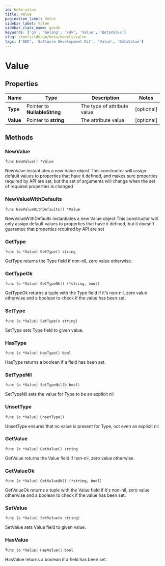 ```yaml
---
id: beta-value
title: Value
pagination_label: Value
sidebar_label: Value
sidebar_class_name: gosdk
keywords: ['go', 'Golang', 'sdk', 'Value', 'BetaValue'] 
slug: /tools/sdk/go/beta/models/value
tags: ['SDK', 'Software Development Kit', 'Value', 'BetaValue']
---
```


# Value

## Properties

Name | Type | Description | Notes
------------ | ------------- | ------------- | -------------
**Type** | Pointer to **NullableString** | The type of attribute value | [optional] 
**Value** | Pointer to **string** | The attribute value | [optional] 

## Methods

### NewValue

`func NewValue() *Value`

NewValue instantiates a new Value object
This constructor will assign default values to properties that have it defined,
and makes sure properties required by API are set, but the set of arguments
will change when the set of required properties is changed

### NewValueWithDefaults

`func NewValueWithDefaults() *Value`

NewValueWithDefaults instantiates a new Value object
This constructor will only assign default values to properties that have it defined,
but it doesn't guarantee that properties required by API are set

### GetType

`func (o *Value) GetType() string`

GetType returns the Type field if non-nil, zero value otherwise.

### GetTypeOk

`func (o *Value) GetTypeOk() (*string, bool)`

GetTypeOk returns a tuple with the Type field if it's non-nil, zero value otherwise
and a boolean to check if the value has been set.

### SetType

`func (o *Value) SetType(v string)`

SetType sets Type field to given value.

### HasType

`func (o *Value) HasType() bool`

HasType returns a boolean if a field has been set.

### SetTypeNil

`func (o *Value) SetTypeNil(b bool)`

 SetTypeNil sets the value for Type to be an explicit nil

### UnsetType
`func (o *Value) UnsetType()`

UnsetType ensures that no value is present for Type, not even an explicit nil
### GetValue

`func (o *Value) GetValue() string`

GetValue returns the Value field if non-nil, zero value otherwise.

### GetValueOk

`func (o *Value) GetValueOk() (*string, bool)`

GetValueOk returns a tuple with the Value field if it's non-nil, zero value otherwise
and a boolean to check if the value has been set.

### SetValue

`func (o *Value) SetValue(v string)`

SetValue sets Value field to given value.

### HasValue

`func (o *Value) HasValue() bool`

HasValue returns a boolean if a field has been set.


